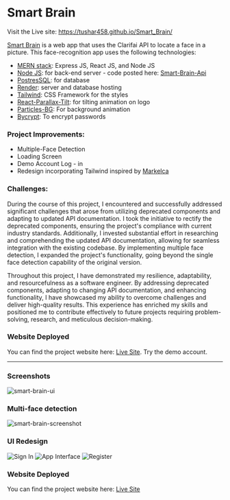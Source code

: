 # Smart Brain

Visit the Live site: https://tushar458.github.io/Smart_Brain/

[Smart Brain](https://tjrelly.github.io/smart-brain/) is a web app that uses the Clarifai API to locate a face in a picture. This face-recognition app uses the following technologies:

- [MERN stack](https://www.mongodb.com/mern-stack): Express JS, React JS, and Node JS
- [Node JS](https://nodejs.org/en/): for back-end server - code posted here: [Smart-Brain-Api](https://github.com/TJRelly/smart-brain-api)
- [PostresSQL](https://www.postgresql.org/): for database
- [Render](https://render.com/): server and database hosting
- [Tailwind](https://tailwindcss.com/): CSS Framework for the styles
- [React-Parallax-Tilt](https://www.npmjs.com/package/react-parallax-tilt): for tilting animation on logo
- [Particles-BG](https://www.npmjs.com/package/particles-bg): For background animation
- [Bycrypt](https://www.npmjs.com/package/bcrypt): To encrypt passwords

### Project Improvements: 
- Multiple-Face Detection
- Loading Screen
- Demo Account Log - in
- Redesign incorporating Tailwind inspired by [Markelca](https://github.com/MarkelCA/smart-brain)

### Challenges: 
During the course of this project, I encountered and successfully addressed significant challenges that arose from utilizing deprecated components and adapting to updated API documentation. I took the initiative to rectify the deprecated components, ensuring the project's compliance with current industry standards. Additionally, I invested substantial effort in researching and comprehending the updated API documentation, allowing for seamless integration with the existing codebase. By implementing multiple face detection, I expanded the project's functionality, going beyond the single face detection capability of the original version.

Throughout this project, I have demonstrated my resilience, adaptability, and resourcefulness as a software engineer. By addressing deprecated components, adapting to changing API documentation, and enhancing functionality, I have showcased my ability to overcome challenges and deliver high-quality results. This experience has enriched my skills and positioned me to contribute effectively to future projects requiring problem-solving, research, and meticulous decision-making.

### Website Deployed

You can find the project website here: [Live Site](https://tjrelly.github.io/smart-brain/). Try the demo account.

---
### Screenshots

![smart-brain-ui](https://github.com/TJRelly/smart-brain/assets/94482664/ba44177e-1a76-4842-8ffc-9918e88b2b92)

### Multi-face detection
![smart-brain-screenshot](https://github.com/TJRelly/smart-brain/assets/94482664/182176a5-be00-4894-9d8c-01ff0979179b)

### UI Redesign
![Sign In](https://github.com/TJRelly/smart-brain/assets/94482664/f2d0adfd-78d3-4808-aa22-981d1b7f5579)
![App Interface](https://github.com/TJRelly/smart-brain/assets/94482664/55ec8ffd-7a8b-4d99-a308-848da9227708)
![Register](https://github.com/TJRelly/smart-brain/assets/94482664/86c7c8eb-538c-45d3-8c83-aefd232cefe6)

### Website Deployed

You can find the project website here: [Live Site]((https://tushar458.github.io/Smart_Brain/)https://tushar458.github.io/Smart_Brain/)

